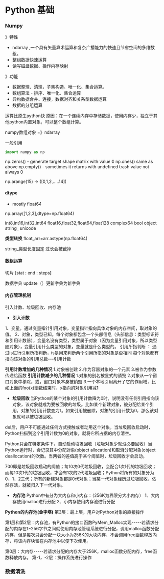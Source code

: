 # Python 基础 
### Numpy


》特性
- ndarray ,一个具有矢量算术运算和复杂广播能力的快速且节省空间的多维数组。
- 整组数据快速运算
- 读写磁盘数据、操作内存映射

》功能
- 数据整理、清理，子集构造、唯一化、集合运算。
- 数组算法 - 排序、唯一化、集合运算
- 异构数据合并、连接，数据对齐和关系型数据运算
- 数据的分组运算

运算比原生python快
原因：在一个连续内存中存储数据，使用内存少，独立于其他python内置对象，可以整个数组计算。


numpy数组对象 =》ndarray

一般引用
```python
import numpy as np
```

np.zeros() - generate target shape matrix with value 0
np.ones()  same as above
np.empty() - sometimes it returns with undefined trash value    not always 0

np.arange(15)  -> ([0,1,2,.....14])

#### **dtype** 
- mostly float64

np.array([1,2,3],dtype=np.float64)

int8,int16,int32,int64
float16,float32,float64,float128
complex64  bool object string_  unicode

**类型转换** 
float_arr=arr.astype(np.float64)

string_类型长度固定 过长会被截掉

#### 数组运算

切片 [stat : end : steps]

数据字典  update（）更新字典为新字典

#### 内存管理机制

引入计数、垃圾回收、内存池

* **引入计数**

1、变量，通过变量指针引用对象，变量指针指向具体对象的内存空间，取对象的值。
2、对象，类型已知，每个对象都包含一个头部信息（头部信息：类型标识符和引用计数器），变量名没有类型，类型属于对象（因为变量引用对象，所以类型随对象），变量引用什么类型的对象，变量就是什么类型的。
引用所指判断 ： 通过is进行引用所指判断，is是用来判断两个引用所指的对象是否相同
每个对象都有指向该对象的引用总数---引用计数

**引用计数增加的几种情况**
1.对象被创建
2.作为容器对象的一个元素
3.被作为参数传递给函数
**引用计数减少的几种情况**
1.对象的别名被显式的销毁
2.对象从一个窗口对象中移除，或，窗口对象本身被销毁
3.一个本地引用离开了它的作用域，比如上面的foo(x)函数结束时，x指向的对象引用减1


* **垃圾回收**
当Python的某个对象的引用计数降为0时，说明没有任何引用指向该对象，该对象就成为要被回收的垃圾。比如某个新建对象，被分配给某个引用，对象的引用计数变为1。如果引用被删除，对象的引用计数为0，那么该对象就可以被垃圾回收。

del后，用户不可能通过任何方式接触或者动用这个对象，当垃圾回收启动时，Python扫描到这个引用计数为0的对象，就将它所占据的内存清空。

Python只会在特定条件下，自动启动垃圾回收（垃圾对象少就没必要回收）当Python运行时，会记录其中分配对象(object allocation)和取消分配对象(object deallocation)的次数。当两者的差值高于某个阈值时，垃圾回收才会启动。

700即是垃圾回收启动的阈值；每10次0代垃圾回收，会配合1次1代的垃圾回收；而每10次1代的垃圾回收，才会有1次的2代垃圾回收；Python将所有的对象分为0，1，2三代；所有的新建对象都是0代对象；当某一代对象经历过垃圾回收，依然存活，就被归入下一代对象。
　　
* **内存池**
Python中有分为大内存和小内存：（256K为界限分大小内存）
1、大内存使用malloc进行分配
2、小内存使用内存池进行分配

**Python的内存池(金字塔)**
第3层：最上层，用户对Python对象的直接操作

第1层和第2层：内存池，有Python的接口函数PyMem_Malloc实现-----若请求分配的内存在1~256字节之间就使用内存池管理系统进行分配，调用malloc函数分配内存，但是每次只会分配一块大小为256K的大块内存，不会调用free函数释放内存，将该内存块留在内存池中以便下次使用。

第0层：大内存-----若请求分配的内存大于256K，malloc函数分配内存，free函数释放内存。
第-1，-2层：操作系统进行操作



### 数据清洗

